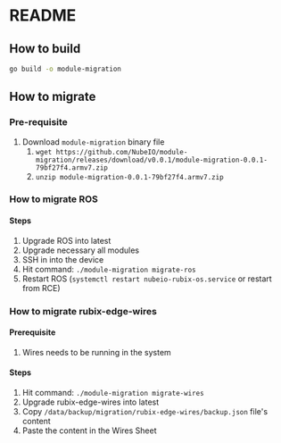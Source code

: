 # README

## How to build

```bash
go build -o module-migration
```

## How to migrate

### Pre-requisite

1. Download `module-migration` binary file
   1. `wget https://github.com/NubeIO/module-migration/releases/download/v0.0.1/module-migration-0.0.1-79bf27f4.armv7.zip`
   2. `unzip module-migration-0.0.1-79bf27f4.armv7.zip`

### How to migrate ROS

#### Steps

1. Upgrade ROS into latest
2. Upgrade necessary all modules
3. SSH in into the device
4. Hit command: `./module-migration migrate-ros`
5. Restart ROS (`systemctl restart nubeio-rubix-os.service` or restart from RCE)

### How to migrate rubix-edge-wires

#### Prerequisite

1. Wires needs to be running in the system

#### Steps

1. Hit command: `./module-migration migrate-wires`
2. Upgrade rubix-edge-wires into latest
3. Copy `/data/backup/migration/rubix-edge-wires/backup.json` file's content
4. Paste the content in the Wires Sheet
